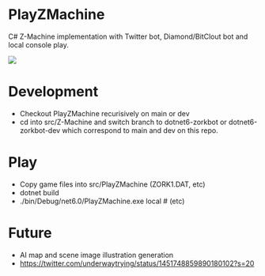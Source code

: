 # PlayZMachine
C# Z-Machine implementation with Twitter bot, Diamond/BitClout bot and local console play.

![](https://github.com/JessicaMulein/PlayZMachine/raw/main/ZorkAI.png)

# Development
- Checkout PlayZMachine recurisively on main or dev
- cd into src/Z-Machine and switch branch to dotnet6-zorkbot or dotnet6-zorkbot-dev which correspond to main and dev on this repo.

# Play
- Copy game files into src/PlayZMachine (ZORK1.DAT, etc)
- dotnet build
- ./bin/Debug/net6.0/PlayZMachine.exe local # (etc)

# Future
- AI map and scene image illustration generation
 - https://twitter.com/underwaytrying/status/1451748859890180102?s=20
